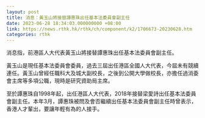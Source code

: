 ```yaml
---
layout: post
title: 消息：黃玉山將接替譚惠珠出任基本法委員會副主任
date: 2023-06-28 18:34:03.000000000 +08:00
link: https://news.rthk.hk/rthk/ch/component/k2/1706673-20230628.htm
categories: rthk
---
```


消息指，前港區人大代表黃玉山將接替譚惠珠出任基本法委員會副主任。

黃玉山是現任基本法委員會委員，過去三屆出任港區全國人大代表，今屆未有競續連任。黃玉山曾經任職科大及城大副校長，之後到公開大學做校長，亦擔任過消委會主席等多項公職，現時是研究資助局主席。

至於譚惠珠自1998年起，出任港區人大代表，2018年接替梁愛詩出任基本法委員會副主任。本年3月，譚惠珠被問及會否繼續出任基本法委員會副主任時曾表示，香港人才輩出，要讓年輕有為的人接手。
